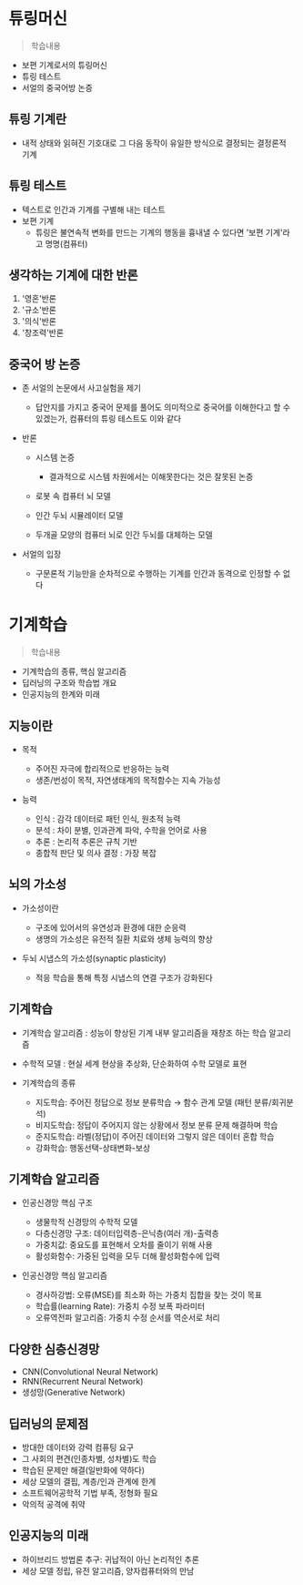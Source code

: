# 튜링머신
> 학습내용
- 보편 기계로서의 튜링머신
- 튜링 테스트
- 서얼의 중국어방 논증

## 튜링 기계란
- 내적 상태와 읽혀진 기호대로 그 다음 동작이 유일한 방식으로 결정되는 결정론적 기계

## 튜링 테스트
- 텍스트로 인간과 기계를 구별해 내는 테스트
- 보편 기계
    - 튜링은 불연속적 변화를 만드는 기계의 행동을 흉내낼 수 있다면 '보편 기계'라고 명명(컴퓨터)

## 생각하는 기계에 대한 반론
1. '영혼'반론 
2. '규소'반론
3. '의식'반론
4. '창조력'반론

## 중국어 방 논증
- 존 서얼의 논문에서 사고실험을 제기
    - 답안지를 가지고 중국어 문제를 풀어도 의미적으로 중국어를 이해한다고 할 수 있겠는가, 컴퓨터의 튜링 테스트도 이와 같다

- 반론
    - 시스템 논증
        - 결과적으로 시스템 차원에서는 이해못한다는 것은 잘못된 논증
    
    - 로봇 속 컴퓨터 뇌 모델
    - 인간 두뇌 시뮬레이터 모델
    - 두개골 모양의 컴퓨터 뇌로 인간 두뇌를 대체하는 모델

- 서얼의 입장
    - 구문론적 기능만을 순차적으로 수행하는 기계를 인간과 동격으로 인정할 수 없다

# 기계학습
> 학습내용
- 기계학습의 종류, 핵심 알고리즘
- 딥러닝의 구조와 학습법 개요
- 인공지능의 한계와 미래

## 지능이란
- 목적
    - 주어진 자극에 합리적으로 반응하는 능력
    - 생존/번성이 목적, 자연생태계의 목적함수는 지속 가능성

- 능력
    - 인식 : 감각 데이터로 패턴 인식, 원초적 능력
    - 분석 : 차이 분별, 인과관계 파악, 수학을 언어로 사용
    - 추론 : 논리적 추론은 규칙 기반
    - 종합적 판단 및 의사 결정 : 가장 복잡
    

## 뇌의 가소성
- 가소성이란
    - 구조에 있어서의 유연성과 환경에 대한 순응력
    - 생명의 가소성은 유전적 질환 치료와 생체 능력의 향상

- 두뇌 시냅스의 가소성(synaptic plasticity)
    - 적응 학습을 통해 특정 시냅스의 연결 구조가 강화된다

## 기계학습
- 기계학습 알고리즘 : 성능이 향상된 기계 내부 알고리즘을 재창조 하는 학습 알고리즘
- 수학적 모델 : 현실 세계 현상을 추상화, 단순화하여 수학 모델로 표현

- 기계학습의 종류
    - 지도학습: 주어진 정답으로 정보 분류학습 → 함수 관계 모델 (패턴 분류/회귀분석)
    - 비지도학습: 정답이 주어지지 않는 상황에서 정보 분류 문제 해결하며 학습
    - 준지도학습: 라벨(정답)이 주어진 데이터와 그렇지 않은 데이터 혼합 학습
    - 강화학습: 행동선택-상태변화-보상

## 기계학습 알고리즘
- 인공신경망 핵심 구조
    - 생물학적 신경망의 수학적 모델
    - 다층신경망 구조: 데이터입력층-은닉층(여러 개)-출력층
    - 가중치값: 중요도를 표현해서 오차를 줄이기 위해 사용 
    - 활성화함수: 가중된 입력을 모두 더해 활성화함수에 입력

- 인공신경망 핵심 알고리즘
    - 경사하강법: 오류(MSE)를 최소화 하는 가중치 집합을 찾는 것이 목표
    - 학습률(learning Rate): 가중치 수정 보폭 파라미터 
    - 오류역전파 알고리즘: 가중치 수정 순서를 역순서로 처리

## 다양한 심층신경망
- CNN(Convolutional Neural Network)
- RNN(Recurrent Neural Network)
- 생성망(Generative Network)

## 딥러닝의 문제점
- 방대한 데이터와 강력 컴퓨팅 요구
- 그 사회의 편견(인종차별, 성차별)도 학습
- 학습된 문제만 해결(일반화에 약하다)
- 세상 모델의 결핍, 계층/인과 관계에 한계
- 소프트웨어공학적 기법 부족, 정형화 필요
- 악의적 공격에 취약

## 인공지능의 미래
- 하이브리드 방법론 추구: 귀납적이 아닌 논리적인 추론
- 세상 모델 정립, 유전 알고리즘, 양자컴퓨터와의 만남